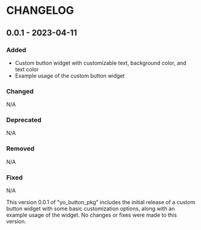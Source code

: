 # CHANGELOG

## 0.0.1 - 2023-04-11

### Added

- Custom button widget with customizable text, background color, and text color
- Example usage of the custom button widget

### Changed

N/A

### Deprecated

N/A

### Removed

N/A

### Fixed

N/A

This version 0.0.1 of "yo_button_pkg" includes the initial release of a custom button widget with some basic customization options, along with an example usage of the widget. No changes or fixes were made to this version.
